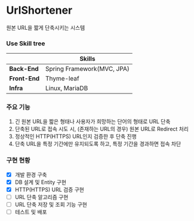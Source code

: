 # UrlShortener
원본 URL을 짧게 단축시키는 시스템
### Use Skill tree
| | Skills |
|---|---|
| <b>Back-End</b> | Spring Framework(MVC, JPA) |
| <b>Front-End</b> | Thyme-leaf |
| <b>Infra</b> | Linux, MariaDB |
### 주요 기능
1. 긴 원본 URL을 짧은 형태나 사용자가 희망하는 단어의 형태로 URL 단축
2.  단축된 URL로 접속 시도 시, (존재하는 URL의 경우) 원본 URL로 Redirect 처리
3. 정상적인 HTTP(HTTPS) URL인지 검증한 후 단축 진행
4. 단축 URL을 특정 기간에만 유지되도록 하고, 특정 기간을 경과하면 접속 차단<br>
### 구현 현황
- [x] 개발 환경 구축
- [x] DB 설계 및 Entity 구현
- [x] HTTP(HTTPS) URL 검증 구현
- [ ] URL 단축 알고리즘 구현
- [ ] URL 단축 저장 및 조회 기능 구현
- [ ] 테스트 및 배포